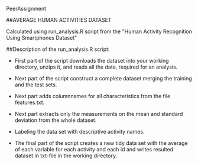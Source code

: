 PeerAssignment


##AVERAGE HUMAN ACTIVITIES DATASET

Calculated using run_analysis.R script from the "Human Activity Recognition Using Smartphones Dataset"



##Description of the run_analysis.R script:


* First part of the script downloads the dataset into your working directory, unzips it, and reads all the data, required for an analysis.

* Next part of the script construct a complete dataset merging the training and the test sets. 

* Next part adds columnnames for all characteristics from the file features.txt.

* Next part extracts only the measurements on the mean and standard deviation from the whole dataset.

* Labeling the data set with descriptive activity names.

* The final part of the script creates a new tidy data set with the average of each variable for each activity and each id and writes resulted dataset in txt-file in the working directory.


